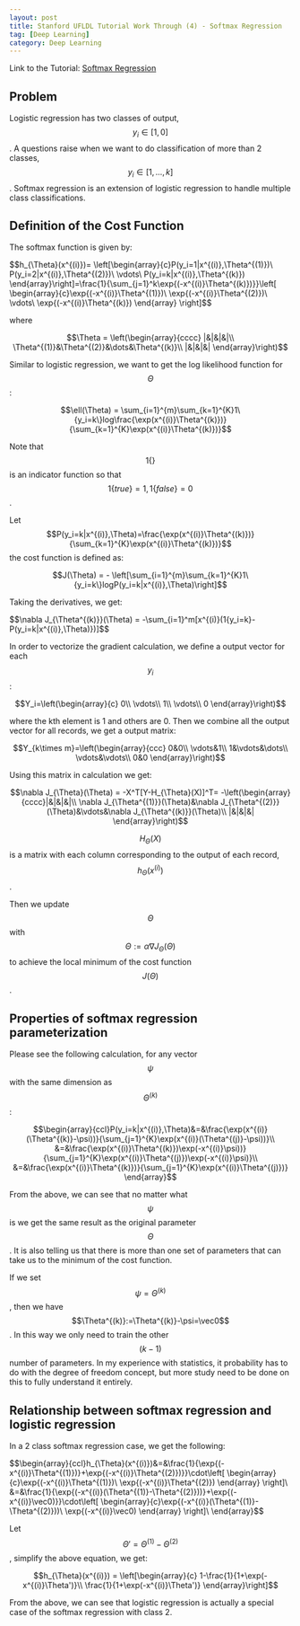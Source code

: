 ```yaml
---
layout: post
title: Stanford UFLDL Tutorial Work Through (4) - Softmax Regression
tag: [Deep Learning]
category: Deep Learning
---
```


Link to the Tutorial: [Softmax Regression](http://ufldl.stanford.edu/tutorial/supervised/SoftmaxRegression/)

## Problem

Logistic regression has two classes of output, $$y_i\in[1,0]$$. A questions raise when we want to do classification of more than 2 classes, $$y_i\in[1,\dots,k]$$. Softmax regression is an extension of logistic regression to handle multiple class classifications.

## Definition of the Cost Function

The softmax function is given by:

$$h_{\Theta}(x^{(i)})=
\left[\begin{array}{c}P(y_i=1|x^{(i)},\Theta^{(1)})\\
P(y_i=2|x^{(i)},\Theta^{(2)})\\
\vdots\\
P(y_i=k|x^{(i)},\Theta^{(k)})
\end{array}\right]=\frac{1}{\sum_{j=1}^k\exp{(-x^{(i)}\Theta^{(k)})}}\left[
\begin{array}{c}\exp{(-x^{(i)}\Theta^{(1)})\\
\exp{(-x^{(i)}\Theta^{(2)})\\
\vdots\\
\exp{(-x^{(i)}\Theta^{(k)})
\end{array}
\right]$$

where

$$\Theta = \left(\begin{array}{cccc}
|&|&|&|\\
\Theta^{(1)}&\Theta^{(2)}&\dots&\Theta^{(k)}\\
|&|&|&|
\end{array}\right)$$

Similar to logistic regression, we want to get the log likelihood function for $$\Theta$$:

$$\ell(\Theta) = \sum_{i=1}^{m}\sum_{k=1}^{K}1\{y_i=k\}log\frac{\exp(x^{(i)}\Theta^{(k)})}{\sum_{k=1}^{K}\exp(x^{(i)}\Theta^{(k)})}$$

Note that $$1\{\}$$ is an indicator function so that $$1\{true\} = 1,1\{false\}=0$$.

Let $$P(y_i=k|x^{(i)},\Theta)=\frac{\exp(x^{(i)}\Theta^{(k)})}{\sum_{k=1}^{K}\exp(x^{(i)}\Theta^{(k)})}$$the cost function is defined as:

$$J(\Theta) = - \left[\sum_{i=1}^{m}\sum_{k=1}^{K}1\{y_i=k\}logP(y_i=k|x^{(i)},\Theta)\right]$$

Taking the derivatives, we get:

$$\nabla J_{\Theta^{(k)}}(\Theta) = -\sum_{i=1}^m[x^{(i)}(1\{y_i=k\}-P(y_i=k|x^{(i)},\Theta)})]$$

In order to vectorize the gradient calculation, we define a output vector for each $$y_i$$:

$$Y_i=\left(\begin{array}{c}
0\\
\vdots\\
1\\
\vdots\\
0
\end{array}\right)$$

where the kth element is 1 and others are 0. Then we combine all the output vector for all records, we get a output matrix:

$$Y_{k\times m}=\left(\begin{array}{ccc}
0&0\\
\vdots&1\\
1&\vdots&\dots\\
\vdots&\vdots\\
0&0
\end{array}\right)$$

Using this matrix in calculation we get:

$$\nabla J_{\Theta}(\Theta) = -X^T[Y-H_{\Theta}(X)]^T=
-\left(\begin{array}{cccc}|&|&|&|\\
\nabla J_{\Theta^{(1)}}(\Theta)&\nabla J_{\Theta^{(2)}}(\Theta)&\vdots&\nabla J_{\Theta^{(k)}}(\Theta)\\
|&|&|&|
\end{array}\right)$$

$$H_{\Theta}(X)$$ is a matrix with each column corresponding to the output of each record, $$h_{\Theta}(x^{(i)})$$.

Then we update $$\Theta$$ with $$\Theta:=\alpha\nabla J_{\Theta}(\Theta)$$ to achieve the local minimum of the cost function $$J(\Theta)$$.

## Properties of softmax regression parameterization

Please see the following calculation, for any vector $$\psi$$ with the same dimension as $$\Theta^{(k)}$$:

$$\begin{array}{ccl}P(y_i=k|x^{(i)},\Theta)&=&\frac{\exp(x^{(i)}(\Theta^{(k)}-\psi))}{\sum_{j=1}^{K}\exp(x^{(i)}(\Theta^{(j)}-\psi))}\\
&=&\frac{\exp(x^{(i)}\Theta^{(k)})\exp(-x^{(i)}\psi))}{\sum_{j=1}^{K}\exp(x^{(i)}\Theta^{(j)})\exp(-x^{(i)}\psi)}\\
&=&\frac{\exp(x^{(i)}\Theta^{(k)})}{\sum_{j=1}^{K}\exp(x^{(i)}\Theta^{(j)})}
\end{array}$$

From the above, we can see that no matter what $$\psi$$ is we get the same result as the original parameter $$\Theta$$. It is also telling us that there is more than one set of parameters that can take us to the minimum of the cost function.

If we set $$\psi=\Theta^{(k)}$$, then we have $$\Theta^{(k)}:=\Theta^{(k)}-\psi=\vec0$$. In this way we only need to train the other $$(k-1)$$ number of parameters. In my experience with statistics, it probability has to do with the degree of freedom concept, but more study need to be done on this to fully understand it entirely.

## Relationship between softmax regression and logistic regression

In a 2 class softmax regression case, we get the following:

$$\begin{array}{ccl}h_{\Theta}(x^{(i)})&=&\frac{1}{\exp{(-x^{(i)}\Theta^{(1)})}+\exp{(-x^{(i)}\Theta^{(2)})}}\cdot\left[
\begin{array}{c}\exp{(-x^{(i)}\Theta^{(1)})\\
\exp{(-x^{(i)}\Theta^{(2)})
\end{array}
\right]\\
&=&\frac{1}{\exp{(-x^{(i)}(\Theta^{(1)}-\Theta^{(2)}))}+\exp{(-x^{(i)}\vec0)}}\cdot\left[
\begin{array}{c}\exp{(-x^{(i)}(\Theta^{(1)}-\Theta^{(2)}))\\
\exp{(-x^{(i)}\vec0)
\end{array}
\right]\\
\end{array}$$

Let $$\Theta'=\Theta^{(1)}-\Theta^{(2)}$$, simplify the above equation, we get:

$$h_{\Theta}(x^{(i)}) = \left[\begin{array}{c}
1-\frac{1}{1+\exp(-x^{(i)}\Theta')}\\
\frac{1}{1+\exp(-x^{(i)}\Theta')}
\end{array}\right]$$

From the above, we can see that logistic regression is actually a special case of the softmax regression with class 2.
